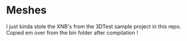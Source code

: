 # Meshes
I just kinda stole the XNB's from the 3DTest sample project in this repo. Copied em over from the bin folder after compilation !

